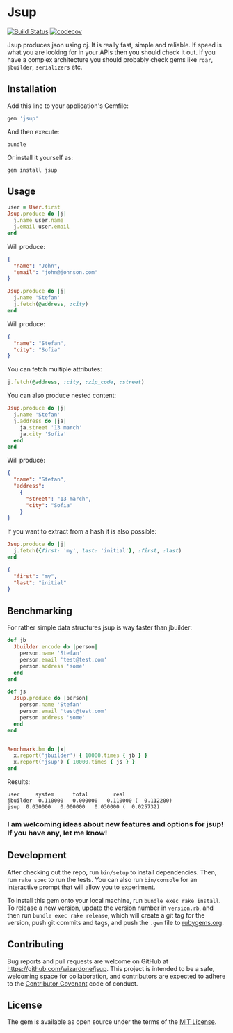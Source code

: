 # Jsup
[![Build Status](https://travis-ci.org/wizardone/jsup.svg?branch=master)](https://travis-ci.org/wizardone/jsup)
[![codecov](https://codecov.io/gh/wizardone/jsup/branch/master/graph/badge.svg)](https://codecov.io/gh/wizardone/jsup)

Jsup produces json using oj. It is really fast, simple and reliable. If
speed is what you are looking for in your APIs then you should check it
out.
If you have a complex architecture you should probably check gems like
`roar`, `jbuilder`, `serializers` etc.

## Installation

Add this line to your application's Gemfile:

```ruby
gem 'jsup'
```

And then execute:

`bundle`

Or install it yourself as:

`gem install jsup`

## Usage
```ruby
user = User.first
Jsup.produce do |j|
  j.name user.name
  j.email user.email
end
```
Will produce:
```json
{
  "name": "John",
  "email": "john@johnson.com"
}
```

```ruby
Jsup.produce do |j|
  j.name 'Stefan'
  j.fetch(@address, :city)
end
```
Will produce:
```json
{
  "name": "Stefan",
  "city": "Sofia"
}
```
You can fetch multiple attributes:
```ruby
j.fetch(@address, :city, :zip_code, :street)
```

You can also produce nested content:
```ruby
Jsup.produce do |j|
  j.name 'Stefan'
  j.address do |ja|
    ja.street '13 march'
    ja.city 'Sofia'
  end
end
```
Will produce:
```json
{
  "name": "Stefan",
  "address":
    {
      "street": "13 march",
      "city": "Sofia"
    }
}
```
If you want to extract from a hash it is also possible:
```ruby
Jsup.produce do |j|
  j.fetch({first: 'my', last: 'initial'}, :first, :last)
end
```
```json
{
  "first": "my",
  "last": "initial"
}
```

## Benchmarking
For rather simple data structures jsup is way faster than jbuilder:
```ruby
def jb
  Jbuilder.encode do |person|
    person.name 'Stefan'
    person.email 'test@test.com'
    person.address 'some'
  end
end

def js
  Jsup.produce do |person|
    person.name 'Stefan'
    person.email 'test@test.com'
    person.address 'some'
  end
end


Benchmark.bm do |x|
  x.report('jbuilder') { 10000.times { jb } }
  x.report('jsup') { 10000.times { js } }
end
```
Results:
```shell
user     system      total        real
jbuilder  0.110000   0.000000   0.110000 (  0.112200)
jsup  0.030000   0.000000   0.030000 (  0.025732)
```

### I am welcoming ideas about new features and options for jsup! If you have any, let me know!


## Development

  After checking out the repo, run `bin/setup` to install dependencies. Then, run `rake spec` to run the tests. You can also run `bin/console` for an interactive prompt that will allow you to experiment.

  To install this gem onto your local machine, run `bundle exec rake install`. To release a new version, update the version number in `version.rb`, and then run `bundle exec rake release`, which will create a git tag for the version, push git commits and tags, and push the `.gem` file to [rubygems.org](https://rubygems.org).

## Contributing

  Bug reports and pull requests are welcome on GitHub at https://github.com/wizardone/jsup. This project is intended to be a safe, welcoming space for collaboration, and contributors are expected to adhere to the [Contributor Covenant](http://contributor-covenant.org) code of conduct.


## License

  The gem is available as open source under the terms of the [MIT License](http://opensource.org/licenses/MIT).

